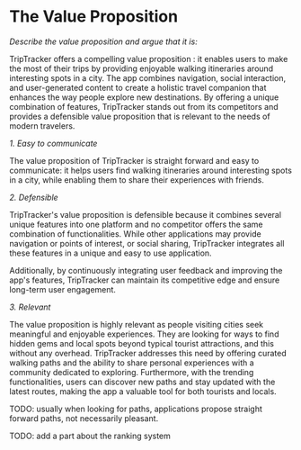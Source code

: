 # The Value Proposition

*Describe the value proposition and argue that it is:*

TripTracker offers a compelling value proposition : it enables users to make the most of their trips 
by providing enjoyable walking itineraries around interesting spots in a city. The app combines 
navigation, social interaction, and user-generated content to create a holistic travel companion 
that enhances the way people explore new destinations. By offering a unique combination of features, 
TripTracker stands out from its competitors and provides a defensible value proposition that is 
relevant to the needs of modern travelers.


*1. Easy to communicate*

The value proposition of TripTracker is straight forward and easy to communicate: it helps users find 
walking itineraries around interesting spots in a city, while enabling them to share their 
experiences with friends.

*2. Defensible*

TripTracker's value proposition is defensible because it combines several unique features into one 
platform and no competitor offers the same combination of functionalities. While other applications 
may provide navigation or points of interest, or social sharing, TripTracker integrates all these 
features in a unique and easy to use application.

Additionally, by continuously integrating user feedback and improving the app's features, 
TripTracker can maintain its competitive edge and ensure long-term user engagement.

*3. Relevant*

The value proposition is highly relevant as people visiting cities seek meaningful and enjoyable 
experiences. They are looking for ways to find hidden gems and local spots beyond typical tourist 
attractions, and this without any overhead. TripTracker addresses this need by offering curated 
walking paths and the ability to share personal experiences with a community dedicated to exploring.
Furthermore, with the trending functionalities, users can discover new paths and stay updated with 
the latest routes, making the app a valuable tool for both tourists and locals.

TODO: usually when looking for paths, applications propose straight forward paths, not necessarily
pleasant. 

TODO: add a part about the ranking system
